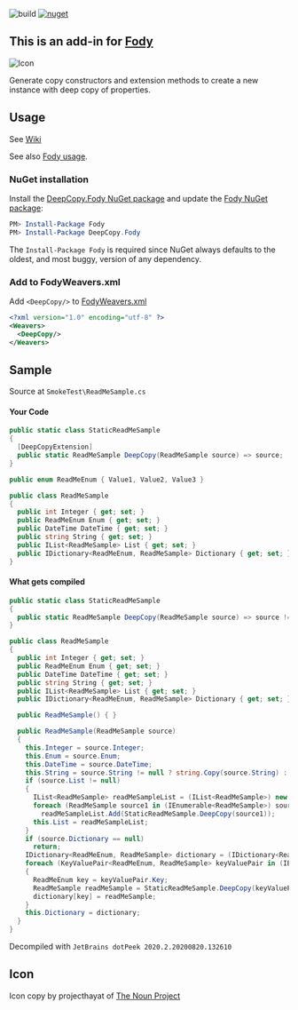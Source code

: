 ![build](https://github.com/greuelpirat/DeepCopy/actions/workflows/build.yml/badge.svg)
[![nuget](https://img.shields.io/nuget/v/DeepCopy.Fody.svg)](https://www.nuget.org/packages/DeepCopy.Fody/)


## This is an add-in for [Fody](https://github.com/Fody/Home/)

![Icon](https://github.com/greuelpirat/DeepCopy/blob/main/package_icon.png)

Generate copy constructors and extension methods to create a new instance with deep copy of properties.

## Usage

See [Wiki](https://github.com/greuelpirat/DeepCopy/wiki)

See also [Fody usage](https://github.com/Fody/Home/blob/master/pages/usage.md).

### NuGet installation

Install the [DeepCopy.Fody NuGet package](https://nuget.org/packages/DeepCopy.Fody/) and update the [Fody NuGet package](https://nuget.org/packages/Fody/):

```powershell
PM> Install-Package Fody
PM> Install-Package DeepCopy.Fody
```

The `Install-Package Fody` is required since NuGet always defaults to the oldest, and most buggy, version of any dependency.

### Add to FodyWeavers.xml

Add `<DeepCopy/>` to [FodyWeavers.xml](https://github.com/Fody/Home/blob/master/pages/usage.md#add-fodyweaversxml)

```xml
<?xml version="1.0" encoding="utf-8" ?>
<Weavers>
  <DeepCopy/>
</Weavers>
```

## Sample
Source at `SmokeTest\ReadMeSample.cs`

#### Your Code
```csharp
public static class StaticReadMeSample
{
  [DeepCopyExtension]
  public static ReadMeSample DeepCopy(ReadMeSample source) => source;
}

public enum ReadMeEnum { Value1, Value2, Value3 }

public class ReadMeSample
{
  public int Integer { get; set; }
  public ReadMeEnum Enum { get; set; }
  public DateTime DateTime { get; set; }
  public string String { get; set; }
  public IList<ReadMeSample> List { get; set; }
  public IDictionary<ReadMeEnum, ReadMeSample> Dictionary { get; set; }
}
```

#### What gets compiled
```csharp
public static class StaticReadMeSample
{
  public static ReadMeSample DeepCopy(ReadMeSample source) => source != null ? new ReadMeSample(source) : (ReadMeSample) null;
}

public class ReadMeSample
{
  public int Integer { get; set; }
  public ReadMeEnum Enum { get; set; }
  public DateTime DateTime { get; set; }
  public string String { get; set; }
  public IList<ReadMeSample> List { get; set; }
  public IDictionary<ReadMeEnum, ReadMeSample> Dictionary { get; set; }

  public ReadMeSample() { }

  public ReadMeSample(ReadMeSample source)
  {
    this.Integer = source.Integer;
    this.Enum = source.Enum;
    this.DateTime = source.DateTime;
    this.String = source.String != null ? string.Copy(source.String) : (string) null;
    if (source.List != null)
    {
      IList<ReadMeSample> readMeSampleList = (IList<ReadMeSample>) new System.Collections.Generic.List<ReadMeSample>();
      foreach (ReadMeSample source1 in (IEnumerable<ReadMeSample>) source.List)
        readMeSampleList.Add(StaticReadMeSample.DeepCopy(source1));
      this.List = readMeSampleList;
    }
    if (source.Dictionary == null)
      return;
    IDictionary<ReadMeEnum, ReadMeSample> dictionary = (IDictionary<ReadMeEnum, ReadMeSample>) new System.Collections.Generic.Dictionary<ReadMeEnum, ReadMeSample>();
    foreach (KeyValuePair<ReadMeEnum, ReadMeSample> keyValuePair in (IEnumerable<KeyValuePair<ReadMeEnum, ReadMeSample>>) source.Dictionary)
    {
      ReadMeEnum key = keyValuePair.Key;
      ReadMeSample readMeSample = StaticReadMeSample.DeepCopy(keyValuePair.Value);
      dictionary[key] = readMeSample;
    }
    this.Dictionary = dictionary;
  }
}
```
Decompiled with `JetBrains dotPeek 2020.2.20200820.132610`

## Icon

Icon copy by projecthayat  of [The Noun Project](http://thenounproject.com)